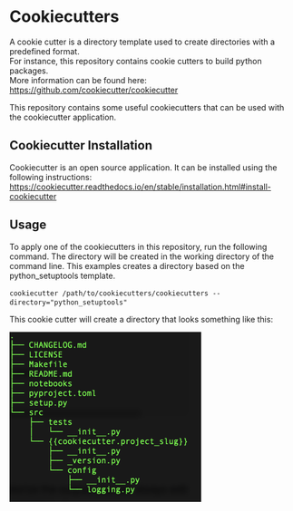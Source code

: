 # Cookiecutters

A cookie cutter is a directory template used to create directories with a predefined format.  
For instance, this repository contains cookie cutters to build python packages.  
More information can be found here: https://github.com/cookiecutter/cookiecutter

This repository contains some useful cookiecutters that can be used with the cookiecutter application.

## Cookiecutter Installation
Cookiecutter is an open source application. It can be installed using the following instructions:
https://cookiecutter.readthedocs.io/en/stable/installation.html#install-cookiecutter

## Usage

To apply one of the cookiecutters in this repository, run the following command. The directory will be created
in the working directory of the command line. This examples creates a directory based on the python_setuptools template.

```
cookiecutter /path/to/cookiecutters/cookiecutters --directory="python_setuptools"
```

This cookie cutter will create a directory that looks something like this:

<img src="./docs/images/python_setuptools_example.png" height="300" />
